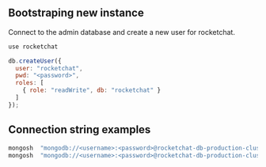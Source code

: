 ## Bootstraping new instance

Connect to the admin database and create a new user for rocketchat.

```javascript
use rocketchat

db.createUser({
  user: "rocketchat",
  pwd: "<password>",
  roles: [
    { role: "readWrite", db: "rocketchat" }
  ]
});
```

## Connection string examples

```bash
mongosh  "mongodb://<username>:<password>@rocketchat-db-production-cluster-v1-rs0.rocketchat.svc.cluster.local/admin?replicaSet=rs0&ssl=false"
mongosh  "mongodb://<username>:<password>@rocketchat-db-production-cluster-v1-rs0.rocketchat.svc.cluster.local/rocketchat?replicaSet=rs0&ssl=false"
```
